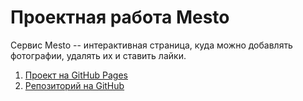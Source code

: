 # Проектная работа Mesto
Cервис Mesto -- интерактивная страница, куда можно добавлять фотографии, удалять их и ставить лайки.
1. [Проект на GitHub Pages](https://alexandralevk.github.io/mesto-project-ff/ "Перейти")
2. [Репозиторий на GitHub](https://github.com/AlexandraLevk/mesto-project-ff.git)
